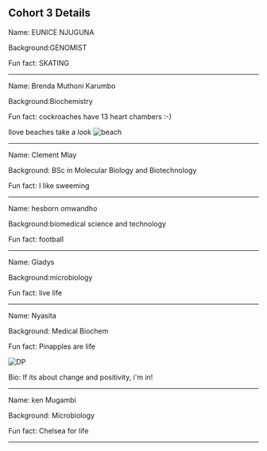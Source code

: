 ## Cohort 3 Details



Name: EUNICE NJUGUNA

Background:GENOMIST

Fun fact: SKATING

---

Name: Brenda Muthoni Karumbo

Background:Biochemistry

Fun fact: cockroaches have 13 heart chambers :-)

Ilove beaches  take a look
![beach](https://www.greeka.com/greece-beaches/)

---

Name: Clement Mlay

Background: BSc in Molecular Biology and Biotechnology

Fun fact: I like sweeming

---

Name: hesborn omwandho

Background:biomedical science and technology

Fun fact: football

---

Name: Gladys

Background:microbiology

Fun fact: live life

---

Name: Nyasita

Background: Medical Biochem

Fun fact: Pinapples are life

![DP](https://avatars0.githubusercontent.com/u/72727098?s=460&v=4)

Bio: If its about change and positivity, i'm in!

---

Name: ken Mugambi

Background: Microbiology

Fun fact: Chelsea for life 

---
